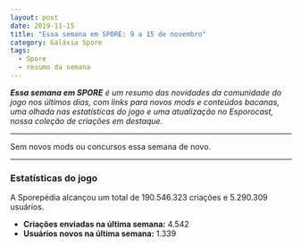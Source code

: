 ```yaml
---
layout: post
date: 2019-11-15
title: "Essa semana em SPORE: 9 a 15 de novembro"
category: Galáxia Spore
tags:
  - Spore
  - resumo da semana
---
```

_**Essa semana em SPORE** é um resumo das novidades da comunidade do jogo nos últimos dias, com links para novos mods e conteúdos bacanas, uma olhada nas estatísticas do jogo e uma atualização no Esporocast, nossa coleção de criações em destaque._

***

Sem novos mods ou concursos essa semana de novo.

***

### Estatísticas do jogo

A Sporepédia alcançou um total de 190.546.323 criações e 5.290.309 usuários.

- **Criações enviadas na última semana:** 4.542
- **Usuários novos na última semana:** 1.339
